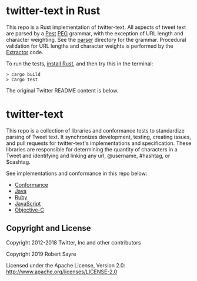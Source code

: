 twitter-text in Rust
============

This repo is a Rust implementation of twitter-text. All aspects of tweet text are parsed by a [Pest](https://github.com/pest-parser/pest) [PEG](https://en.wikipedia.org/wiki/Parsing_expression_grammar) grammar, with the exception of URL length and character weighting. See the [parser](rust/parser/src) directory for the grammar. Procedural validation for URL lengths and  character weights is performed by the [Extractor](rust/twitter-text/src/extractor.rs) code.

To run the tests, [install Rust](https://www.rust-lang.org/tools/install), and then try this in the terminal:
```
> cargo build
> cargo test
```

The original Twitter README content is below.

twitter-text
============

This repo is a collection of libraries and conformance tests to standardize parsing of Tweet text. It synchronizes development, testing, creating issues, and pull requests for twitter-text's implementations and specification. These libraries are responsible for determining the quantity of characters in a Tweet and identifying and linking any url, @username, #hashtag, or $cashtag.

See implementations and conformance in this repo below:

* [Conformance](conformance)
* [Java](java)
* [Ruby](rb)
* [JavaScript](js)
* [Objective-C](objc)

## Copyright and License

Copyright 2012-2018 Twitter, Inc and other contributors

Copyright 2019 Robert Sayre

Licensed under the Apache License, Version 2.0: http://www.apache.org/licenses/LICENSE-2.0
